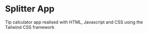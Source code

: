 # Splitter App

Tip calculator app realised with HTML, Javascript and CSS using the Tailwind CSS framework
